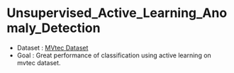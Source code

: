 # Unsupervised_Active_Learning_Anomaly_Detection

- Dataset : [MVtec Dataset][link]
- Goal : Great performance of classification using active learning on mvtec dataset.

[link]: https://www.mvtec.com/company/research/datasets/mvtec-ad
